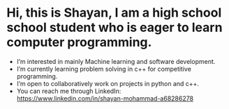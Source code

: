 # Hi, this is Shayan, I am a high school school student who is eager to learn computer programming.
- I’m interested in mainly Machine learning and software development.
- I’m currently learning problem solving in c++ for competitive programming.
- I’m open to collaboratively work on projects in python and c++.
- You can reach me through LinkedIn: https://www.linkedin.com/in/shayan-mohammad-a68286278

<!---
md-shayan/md-shayan is a ✨ special ✨ repository because its `README.md` (this file) appears on your GitHub profile.
You can click the Preview link to take a look at your changes.
--->
